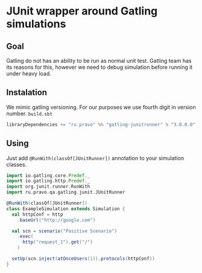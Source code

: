 # JUnit wrapper around Gatling simulations

## Goal

Gatling do not has an ability to be run as normal unit test. Gatling team has its reasons for this, however we need to debug simulation before running it under heavy load.

## Instalation
We mimic gatling versioning. For our purposes we use fourth digit in version number.
`build.sbt`
```scala
libraryDependencies += "ru.pravo" %% "gatling-junitrunner" % "3.0.0.0"
```

## Using

Just add `@RunWith(classOf[JUnitRunner])` annotation to your simulation classes.

```scala
import io.gatling.core.Predef._
import io.gatling.http.Predef._
import org.junit.runner.RunWith
import ru.pravo.qa.gatling.junit.JUnitRunner

@RunWith(classOf[JUnitRunner])
class ExampleSimulation extends Simulation {
  val httpConf = http
    .baseUrl("http://google.com")

  val scn = scenario("Positive Scenario")
    .exec(
      http("request_1").get("/")
    )

  setUp(scn.inject(atOnceUsers(1)).protocols(httpConf))
}
```

